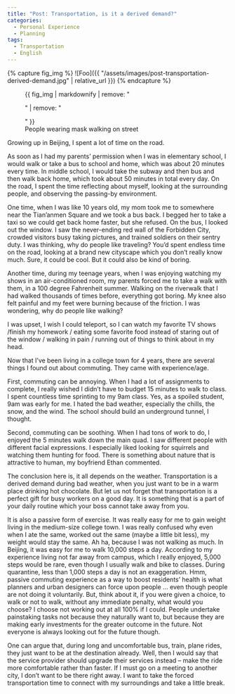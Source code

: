 ```yaml
---
title: "Post: Transportation, is it a derived demand?"
categories:
  - Personal Experience
  - Planning
tags:
  - Transportation
  - English
---
```


{% capture fig_img %}
![Foo]({{ "/assets/images/post-transportation-derived-demand.jpg" | relative_url }})
{% endcapture %}

<figure>
  {{ fig_img | markdownify | remove: "<p>" | remove: "</p>" }}
  <figcaption>People wearing mask walking on street</figcaption>
</figure>

Growing up in Beijing, I spent a lot of time on the road. 

As soon as I had my parents’ permission when I was in elementary school, I would walk or take a bus to school and home, which was about 20 minutes every time. In middle school, I would take the subway and then bus and then walk back home, which took about 50 minutes in total every day. On the road, I spent the time reflecting about myself, looking at the surrounding people, and observing the passing-by environment.

One time, when I was like 10 years old, my mom took me to somewhere near the Tian’anmen Square and we took a bus back. I begged her to take a taxi so we could get back home faster, but she refused. On the bus, I looked out the window. I saw the never-ending red wall of the Forbidden City, crowded visitors busy taking pictures, and trained soldiers on their sentry duty. I was thinking, why do people like traveling? You’d spent endless time on the road, looking at a brand new cityscape which you don’t really know much. Sure, it could be cool. But it could also be  kind of boring.

Another time, during my teenage years, when I was enjoying watching  my shows in an air-conditioned room, my parents forced me to take a walk with them, in a 100 degree Fahrenheit summer. Walking on the riverwalk that I had walked thousands of times before, everything got boring. My knee also felt painful and my feet were burning because of the friction. I was wondering, why do people like walking?

I was upset, I wish I could teleport, so I can watch my favorite TV shows /finish my homework / eating some favorite food instead of staring out of the window / walking in pain / running out of things to think about in my head.

Now that I’ve been living in a college town for 4 years, there are several things I found out about commuting. They came with experience/age.

First, commuting can be annoying. When I had a lot of assignments to complete, I really wished I didn’t have to budget 15 minutes to walk to  class. I spent countless time sprinting to my 9am class. Yes, as a spoiled student, 9am was early for me. I hated the bad weather,  especially the chills, the snow, and the wind. The school should build an underground tunnel, I thought.

Second, commuting can be soothing. When I had tons of work to do, I enjoyed the 5 minutes walk down the main quad. I saw different people with different facial expressions. I especially liked looking for squirrels and watching them hunting for food. There is something about  nature that is attractive to human, my boyfriend Ethan commented.

The conclusion here is, it all depends on the weather. Transportation is a derived demand during bad weather, when you just want to be in a warm place drinking hot chocolate. But let us not forget that transportation  is a perfect gift for busy workers on a good day. It is something that is a part of your daily routine which your boss cannot take away from you.

It is also a passive form of exercise. It was really easy for me to gain weight living in the medium-size college town. I was really confused why even when I ate the same, worked out the same (maybe a  little bit less), my weight would stay the same. Ah ha, because I was  not walking as much. In Beijing, it was easy for me to walk 10,000 steps a day. According to my experience living not far away from campus, which I really enjoyed, 5,000 steps would be rare, even though I usually  walk and bike to classes. During quarantine, less than 1,000 steps a  day is not an exaggeration. Hmm, passive commuting experience as a way  to boost residents’ health is what planners and urban designers can  force upon people … even though people are not doing it voluntarily.  But, think about it, if you were given a choice, to walk or not to walk, without any immediate penalty, what would you choose? I choose not  working out at all 100% if I could. People undertake painstaking tasks not because they naturally want to, but because they are making early investments for the greater outcome in the future. Not everyone is always looking out for the future though.

One can argue that, during long and uncomfortable bus, train, plane rides, they just want to be at the destination already. Well, then I would say that the service provider should upgrade their services instead – make the ride more comfortable rather than faster. If I must  go on a meeting to another city, I don’t want to be there right away. I want to take the forced transportation time to connect with my surroundings and take a little break.

